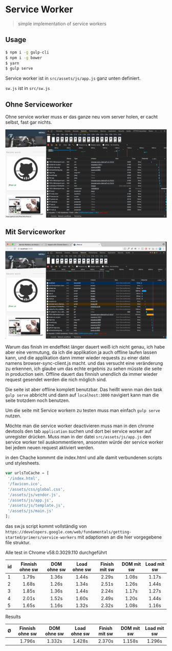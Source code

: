 # Service Worker

> simple implementation of service workers

## Usage
```sh
$ npm i -g gulp-cli
$ npm i -g bower
$ yarn
$ gulp serve
```

Service worker ist in `src/assets/js/app.js` ganz unten definiert.

`sw.js` ist in `src/sw.js`

## Ohne Serviceworker

Ohne service worker muss er das ganze neu vom server holen, er cacht selbst, fast gar nichts.

![Network ohne Serviceworker Implementatierung](media/ohne_sw.png "Network ohne Serviceworker Implementatierung")

## Mit Serviceworker

![Network ohne Serviceworker Implementatierung](media/serviceworker.png "Network ohne Serviceworker Implementatierung")

Warum das finish im endeffekt länger dauert weiß ich nicht genau,
ich habe aber eine vermutung, da ich die applikation ja auch offline laufen lassen kann,
und die applikation dann immer wieder requests zu einer datei namens browser-sync-client.js macht.
und das versucht eine veränderung zu erkennen, ich glaube um das echte ergebnis zu sehen müsste die seite in production sein. Offline dauert das finnish unendlich da immer wieder request gesendet werden die nich möglich sind.

Die seite ist aber offline komplett benutzbar. Das heißt wenn man den task `gulp serve` abbricht und dann auf `localhost:3000` navigiert kann man die seite trotzdem noch benutzen.

Um die seite mit Service workern zu testen muss man einfach `gulp serve` nutzen.

Möchte man die service worker deactivieren muss man in den chrome devtools den tab `application` suchen und dort bei service worker auf unregister drücken. Muss man in der datei `src/assets/js/app.js` den service worker teil auskommentieren, ansonsten würde der service worker bei jedem neuen request aktiviert werden.

in den Chache kommmt die index.html und alle damit verbundenen scripts und stylesheets.

```js
var urlsToCache = [
 '/index.html',
 '/favicon.ico',
 '/assets/css/global.css',
 '/assets/js/vendor.js',
 '/assets/js/app.js',
 '/assets/js/template.js',
 '/assets/js/main.js'
];
```

das sw.js script kommt vollständig von `https://developers.google.com/web/fundamentals/getting-started/primers/service-workers`
mit adaptionen an die hier vorgegebene file struktur.

Alle test in Chrome v58.0.3029.110 durchgeführt

|  id | Finnish ohne sw  | DOM ohne sw   | Load ohne sw  | Finish mit sw   | DOM mit sw   | Load mit sw   |
|:---|:---:|:---:|:---:|:---:|:---:|:---:|
| 1   | 1.79s | 1.36s | 1.44s | 2.29s | 1.08s | 1.17s |
| 2   | 1.68s | 1.26s | 1.34s | 2.51s | 1.26s | 1.44s |
| 3   | 1.85s | 1.36s | 1.44s | 2.24s | 1.17s | 1.27s |
| 4   | 2.01s | 1.52s | 1.60s | 2.49s | 1.20s | 1.44s |
| 5   | 1.65s | 1.16s | 1.32s | 2.32s | 1.08s | 1.16s |

Results

|  Ø   | Finnish ohne sw  | DOM ohne sw   | Load ohne sw  | Finish mit sw   | DOM mit sw   | Load mit sw   |
|:-----|:----------------:|:-------------:|:-------------:|:---------------:|:------------:|:-------------:|
|      |      1.796s      |    1.332s     |     1.428s    |      2.370s     |    1.158s    |     1.296s    |

